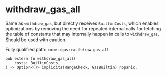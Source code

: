 # withdraw_gas_all

Same as `withdraw_gas`, but directly receives `BuiltinCosts`, which enables optimizations by removing the need for repeated internal calls for fetching the table of constants that may internally happen in calls to `withdraw_gas`. Should be used with caution.

Fully qualified path: `core::gas::withdraw_gas_all`

<pre><code class="language-rust">pub extern fn withdraw_gas_all(
    costs: BuiltinCosts,
) -&gt; Option&lt;()&gt; implicits(RangeCheck, GasBuiltin) nopanic;</code></pre>

